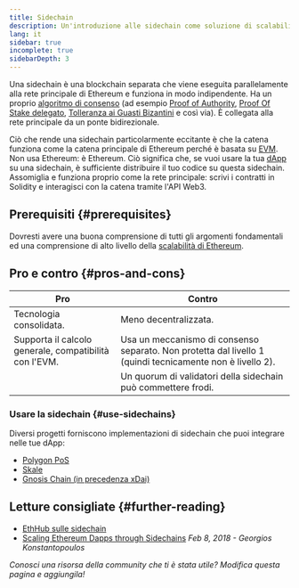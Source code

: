 ```yaml
---
title: Sidechain
description: Un'introduzione alle sidechain come soluzione di scalabilità, attualmente utilizzate dalla comunità Ethereum.
lang: it
sidebar: true
incomplete: true
sidebarDepth: 3
---
```


Una sidechain è una blockchain separata che viene eseguita parallelamente alla rete principale di Ethereum e funziona in modo indipendente. Ha un proprio [algoritmo di consenso](/developers/docs/consensus-mechanisms/) (ad esempio [Proof of Authority](https://wikipedia.org/wiki/Proof_of_authority), [Proof Of Stake delegato](https://en.bitcoinwiki.org/wiki/DPoS), [Tolleranza ai Guasti Bizantini](https://decrypt.co/resources/byzantine-fault-tolerance-what-is-it-explained) e così via). È collegata alla rete principale da un ponte bidirezionale.

Ciò che rende una sidechain particolarmente eccitante è che la catena funziona come la catena principale di Ethereum perché è basata su [EVM](/developers/docs/evm/). Non usa Ethereum: è Ethereum. Ciò significa che, se vuoi usare la tua [dApp](/developers/docs/dapps/) su una sidechain, è sufficiente distribuire il tuo codice su questa sidechain. Assomiglia e funziona proprio come la rete principale: scrivi i contratti in Solidity e interagisci con la catena tramite l'API Web3.

## Prerequisiti {#prerequisites}

Dovresti avere una buona comprensione di tutti gli argomenti fondamentali ed una comprensione di alto livello della [scalabilità di Ethereum](/developers/docs/scaling/).

## Pro e contro {#pros-and-cons}

| Pro                                                    | Contro                                                                                                    |
| ------------------------------------------------------ | --------------------------------------------------------------------------------------------------------- |
| Tecnologia consolidata.                                | Meno decentralizzata.                                                                                     |
| Supporta il calcolo generale, compatibilità con l'EVM. | Usa un meccanismo di consenso separato. Non protetta dal livello 1 (quindi tecnicamente non è livello 2). |
|                                                        | Un quorum di validatori della sidechain può commettere frodi.                                             |

### Usare la sidechain {#use-sidechains}

Diversi progetti forniscono implementazioni di sidechain che puoi integrare nelle tue dApp:

- [Polygon PoS](https://polygon.technology/solutions/polygon-pos)
- [Skale](https://skale.network/)
- [Gnosis Chain (in precedenza xDai)](https://www.xdaichain.com/)

## Letture consigliate {#further-reading}

- [EthHub sulle sidechain](https://docs.ethhub.io/ethereum-roadmap/layer-2-scaling/sidechains/)
- [Scaling Ethereum Dapps through Sidechains](https://medium.com/loom-network/dappchains-scaling-ethereum-dapps-through-sidechains-f99e51fff447) _Feb 8, 2018 - Georgios Konstantopoulos_

_Conosci una risorsa della community che ti è stata utile? Modifica questa pagina e aggiungila!_
